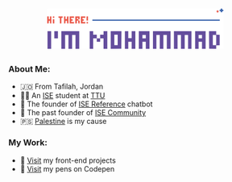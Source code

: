 <h1 align='center'>
    <img src='./logo.svg' height='80px'>
</h1>

### About Me:
* 🇯🇴 From Tafilah, Jordan
* 👨‍🎓 An [ISE](http://www.ttu.edu.jo/college-of-engineering/department-of-communication-and-electronics-engineering-and-computer-engineering) student at [TTU](http://www.ttu.edu.jo)
* 🦾 The founder of [ISE Reference](https://t.me/ise_reference_bot) chatbot
* 🤖 The past founder of [ISE Community](https://facebook.com/isettu)
* 🇵🇸 [Palestine](https://twitter.com/hashtag/FreePalestine) is my cause

### My Work:
* 🚀 [Visit](https://github.com/mohammadjarabah/front-end-projects) my front-end projects
* 🌱 [Visit](https://codepen.io/mohammadjarabah) my pens on Codepen
<!-- - ⭐ [Visit]() my personal website -->

